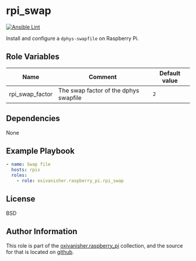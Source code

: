 rpi_swap
========
[![Ansible Lint](https://github.com/oxivanisher/role-rpi_swap/actions/workflows/ansible-lint.yml/badge.svg)](https://github.com/oxivanisher/role-rpi_swap/actions/workflows/ansible-lint.yml)

Install and configure a `dphys-swapfile` on Raspberry Pi.

Role Variables
--------------

| Name            | Comment                               | Default value                    |
|-----------------|---------------------------------------|----------------------------------|
| rpi_swap_factor | The swap factor of the dphys swapfile | `2` |

Dependencies
------------

None

Example Playbook
----------------
```yaml
- name: Swap file
  hosts: rpis
  roles:
    - role: oxivanisher.raspberry_pi.rpi_swap
```

License
-------

BSD

Author Information
------------------

This role is part of the [oxivanisher.raspberry_pi](https://galaxy.ansible.com/ui/repo/published/oxivanisher/raspberry_pi/) collection, and the source for that is located on [github](https://github.com/oxivanisher/collection-raspberry_pi).
